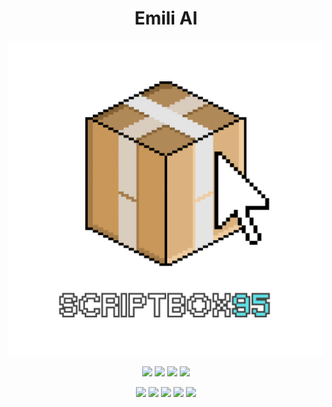<h1 align="center">Emili AI</h1>
<p align="center">
<img src="https://github.com/amdivyansh/scriptbox95/blob/41be77645ba8e66ef6a6489a328d972f62f95a7a/scriptbox95.png?raw=true](https://raw.githubusercontent.com/dkydivyansh/Emily-AI/main/assets/sounds/logo.png">
</p>
<p align="center">     
  <img hight="100px" src="https://img.shields.io/badge/Version-7.1.0-green?style=for-the-badge">
  <img src="http://img.shields.io/github/license/amdivyansh/scriptbox95?style=for-the-badge">
  <img src="https://img.shields.io/github/issues/amdivyansh/scriptbox95?color=red&style=for-the-badge">
  <img src="https://img.shields.io/github/forks/amdivyansh/scriptbox95?color=teal&style=for-the-badge">
</p>

<p align="center">
  <img src="https://img.shields.io/badge/Author-amdivyansh-blue?style=flat-square">
  <img src="https://img.shields.io/badge/Open%20Source-Yes-darkgreen?style=flat-square">
  <img src="https://img.shields.io/badge/Maintained%3F-Yes-lightblue?style=flat-square">
  <img src="https://img.shields.io/badge/Written%20In-Bash/Python/PHP/NPM-darkcyan?style=flat-square">
  <img src="https://hits.seeyoufarm.com/api/count/incr/badge.svg?url=https%3A%2F%2Fgithub.com%2Fhtr-tech%2Fzphisher&title=Visitors&edge_flat=false"/></a>
</p>

